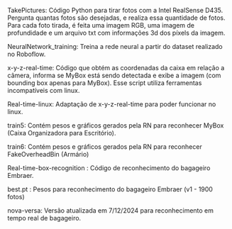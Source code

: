 TakePictures: Código Python para tirar fotos com a Intel RealSense D435. Pergunta quantas fotos são desejadas, e realiza essa quantidade de fotos. Para cada foto tirada, é feita uma imagem RGB, uma imagem de profundidade e um arquivo txt com informações 3d dos píxels da imagem.

NeuralNetwork_training: Treina a rede neural a partir do dataset realizado no Roboflow.

x-y-z-real-time: Código que obtém as coordenadas da caixa em relação a câmera, informa se MyBox está sendo detectada e exibe a imagem (com bounding box apenas para MyBox). Esse script utiliza ferramentas incompatíveis com linux.

Real-time-linux: Adaptação de x-y-z-real-time para poder funcionar no linux.

train5: Contém pesos e gráficos gerados pela RN para reconhecer MyBox (Caixa Organizadora para Escritório).

train6: Contém pesos e gráficos gerados pela RN para reconhecer FakeOverheadBin (Armário)

Real-time-box-recognition : Código de reconhecimento do bagageiro Embraer.

best.pt : Pesos para reconhecimento do bagageiro Embraer (v1 - 1900 fotos)

nova-versa: Versão atualizada em 7/12/2024 para reconhecimento em tempo real de bagageiro.

